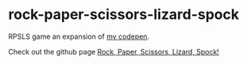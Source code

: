 # rock-paper-scissors-lizard-spock
RPSLS game an expansion of [my codepen](http://codepen.io/mrsdohpaz/pen/wKqzEp).

Check out the github page [Rock, Paper, Scissors, Lizard, Spock!](http://mrsdohpaz.github.io/rock-paper-scissors-lizard-spock)
